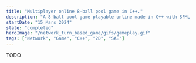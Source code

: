 ```yaml
---
title: "Multiplayer online 8-ball pool game in C++."
description: "A 8-ball pool game playable online made in C++ with SFML."
startDate: "15 Mars 2024"
state: "completed"
heroImage: "/network_turn_based_game/gifs/gameplay.gif"
tags: ["Network", "Game", "C++", "2D", "SAE"]
---
```


TODO